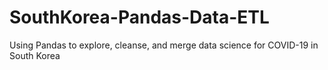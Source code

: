 # SouthKorea-Pandas-Data-ETL
Using Pandas to explore, cleanse, and merge data science for COVID-19 in South Korea
